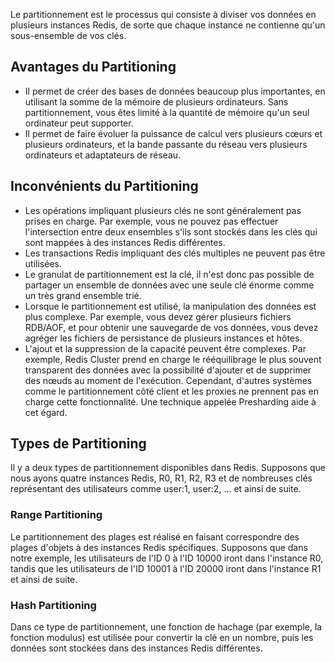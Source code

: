 Le partitionnement est le processus qui consiste à diviser vos données en plusieurs instances Redis, de sorte que chaque instance ne contienne qu'un sous-ensemble de vos clés.

## Avantages du Partitioning

- Il permet de créer des bases de données beaucoup plus importantes, en utilisant la somme de la mémoire de plusieurs ordinateurs. Sans partitionnement, vous êtes limité à la quantité de mémoire qu'un seul ordinateur peut supporter.
- Il permet de faire évoluer la puissance de calcul vers plusieurs cœurs et plusieurs ordinateurs, et la bande passante du réseau vers plusieurs ordinateurs et adaptateurs de réseau.

## Inconvénients du Partitioning

- Les opérations impliquant plusieurs clés ne sont généralement pas prises en charge. Par exemple, vous ne pouvez pas effectuer l'intersection entre deux ensembles s'ils sont stockés dans les clés qui sont mappées à des instances Redis différentes.
- Les transactions Redis impliquant des clés multiples ne peuvent pas être utilisées.
- Le granulat de partitionnement est la clé, il n'est donc pas possible de partager un ensemble de données avec une seule clé énorme comme un très grand ensemble trié.
- Lorsque le partitionnement est utilisé, la manipulation des données est plus complexe. Par exemple, vous devez gérer plusieurs fichiers RDB/AOF, et pour obtenir une sauvegarde de vos données, vous devez agréger les fichiers de persistance de plusieurs instances et hôtes.
- L'ajout et la suppression de la capacité peuvent être complexes. Par exemple, Redis Cluster prend en charge le rééquilibrage le plus souvent transparent des données avec la possibilité d'ajouter et de supprimer des nœuds au moment de l'exécution. Cependant, d'autres systèmes comme le partitionnement côté client et les proxies ne prennent pas en charge cette fonctionnalité. Une technique appelée Presharding aide à cet égard.

## Types de Partitioning

Il y a deux types de partitionnement disponibles dans Redis. Supposons que nous ayons quatre instances Redis, R0, R1, R2, R3 et de nombreuses clés représentant des utilisateurs comme user:1, user:2, ... et ainsi de suite.

### Range Partitioning

Le partitionnement des plages est réalisé en faisant correspondre des plages d'objets à des instances Redis spécifiques. Supposons que dans notre exemple, les utilisateurs de l'ID 0 à l'ID 10000 iront dans l'instance R0, tandis que les utilisateurs de l'ID 10001 à l'ID 20000 iront dans l'instance R1 et ainsi de suite.

### Hash Partitioning

Dans ce type de partitionnement, une fonction de hachage (par exemple, la fonction modulus) est utilisée pour convertir la clé en un nombre, puis les données sont stockées dans des instances Redis différentes.
